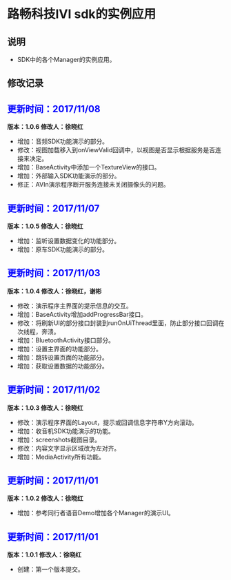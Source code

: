 # 路畅科技IVI sdk的实例应用

## 说明

+ SDK中的各个Manager的实例应用。

## 修改记录

<font color=blue>更新时间：2017/11/08</font>
-------------------

**版本：1.0.6 修改人：徐晓红**

+ 增加：音频SDK功能演示的部分。
+ 修改：视图加载移入到onViewValid回调中，以视图是否显示根据服务是否连接来决定。
+ 增加：BaseActivity中添加一个TextureView的接口。
+ 增加：外部输入SDK功能演示的部分。
+ 修正：AVIn演示程序断开服务连接未关闭摄像头的问题。

<font color=blue>更新时间：2017/11/07</font>
-------------------

**版本：1.0.5 修改人：徐晓红**

+ 增加：监听设置数据变化的功能部分。
+ 增加：原车SDK功能演示的部分。

<font color=blue>更新时间：2017/11/03</font>
-------------------

**版本：1.0.4 修改人：徐晓红，谢彬**

+ 修改：演示程序主界面的提示信息的交互。
+ 增加：BaseActivity增加addProgressBar接口。
+ 修改：将刷新UI的部分接口封装到runOnUiThread里面，防止部分接口回调在次线程，奔溃。
+ 增加：BluetoothActivity接口部分。
+ 增加：设置主界面的功能部分。
+ 增加：跳转设置页面的功能部分。
+ 增加：获取设置数据的功能部分。

<font color=blue>更新时间：2017/11/02</font>
-------------------

**版本：1.0.3 修改人：徐晓红**

+ 修改：演示程序界面的Layout，提示或回调信息字符串Y方向滚动。
+ 增加：收音机SDK功能演示的功能。
+ 增加：screenshots截图目录。
+ 修改：内容文字显示区域改为左对齐。
+ 增加：MediaActivity所有功能。

<font color=blue>更新时间：2017/11/01</font>
-------------------

**版本：1.0.2 修改人：徐晓红**

+ 增加：参考同行者语音Demo增加各个Manager的演示UI。

<font color=blue>更新时间：2017/11/01</font>
-------------------

**版本：1.0.1 修改人：徐晓红**

+ 创建：第一个版本提交。